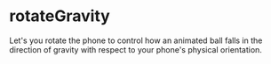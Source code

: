 # rotateGravity

Let's you rotate the phone to control how an animated ball falls in the direction of gravity with respect to your phone's physical orientation.


